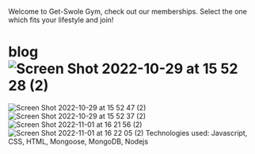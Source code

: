 Welcome to Get-Swole Gym, check out our memberships. Select the one which fits your lifestyle and join!

# blog![Screen Shot 2022-10-29 at 15 52 28 (2)](https://user-images.githubusercontent.com/110072790/198850308-758ee753-7fde-46b0-b831-d24647928bd2.png)
![Screen Shot 2022-10-29 at 15 52 47 (2)](https://user-images.githubusercontent.com/110072790/198850313-d9c17519-27e0-4a95-bf11-ca06f5315ce7.png)
![Screen Shot 2022-10-29 at 15 52 37 (2)](https://user-images.githubusercontent.com/110072790/198850315-e8178f6c-3456-4b7b-ac43-d19cf7fee48d.png)
![Screen Shot 2022-11-01 at 16 21 56 (2)](https://user-images.githubusercontent.com/110072790/199333537-0b1f27f4-c6cf-4892-bb6e-c58e53f87bf3.png)
![Screen Shot 2022-11-01 at 16 22 05 (2)](https://user-images.githubusercontent.com/110072790/199333549-7770d117-970e-474f-8fa9-2e3da90f5bdf.png)
Technologies used: Javascript, CSS, HTML, Mongoose, MongoDB, Nodejs
